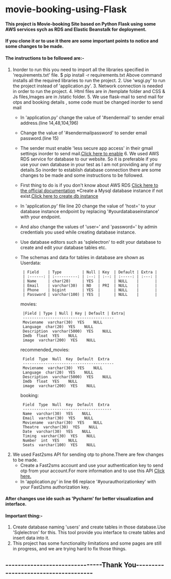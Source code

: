 # movie-booking-using-Flask
#### This project is Movie-booking Site based on  Python Flask using  some AWS services sych as RDS and Elastic Beanstalk for deployment.
#### If you clone it or to use it there are some important points to notice and some changes to be made.
#### The instructions to be followed are:-
    
   1. Inorder to run this you need to import all the libraries specified in 'requirements.txt' file.
      $ pip install -r requirements.txt
      Above command installs all the required libraries to run the project.
    2. Use 'wsgi.py' to run the project instead of 'application.py'.
    3. Network connection is needed in order to run the project.
    4. Html files are in /template folder and CSS & Js files,Images are in /static folder.
    5. We use flask-mail to send mail for otps and booking details , some code  must be changed inorder to send mail 
        * In 'application.py' change the value of '#sendermail' to sender email address.(line 14,48,104,196)
        * Change the value of '#sendermailpassword' to sender email password.(line 15)
        * The sender must enable 'less secure app access' in their gmail settings inorder to send mail.[Click here to enable](https://myaccount.google.com/lesssecureapps)
    6. We used AWS RDS service for database to our website. So it is preferable if you use your own database in your test as I am not providing any of my                 details.So inorder to establish database connection there are some changes to be made and some instructions to be followed.
        * First thing to do is if you don't know about AWS RDS [Click here to the official documentation](http://aws.amazon.com/documentation/rds)
        *Create a Mysql database instance if not exist.[Click here to create db instance](https://ap-south-1.console.aws.amazon.com/rds/home)
        * In 'application.py' file line 20 change the value of 'host=' to your database instance endpoint by replacing '#yourdatabaseinstance' with your endpoint.
        * And also change the values of 'user=' and 'password=' by admin credentials you used while creating database instance.
        * Use database editors such as 'sqlelectron' to edit your database  to create and edit your database tables etc.
        * The schemas and data for tables in database are shown as     
            Userdata:    

               | Field    | Type         | Null | Key  | Default | Extra |
               | :------: | :----------: | :--: | :--: | :-----: | :---: |
               | Name     | char(20)     | YES  |      | NULL    |       |
               | Email    | varchar(30)  | NO   | PRI  | NULL    |       |
               | Phone    | bigint       | YES  |      | NULL    |       |
               | Password | varchar(100) | YES  |      | NULL    |       |       

            movies:
            
               |Field | Type | Null | Key | Default | Extra|
               ----------------------------------------
               Moviename  varchar(30)  YES    NULL  
               Language  char(20)  YES    NULL  
               Description  varchar(5000)  YES    NULL  
               Imdb  float  YES    NULL  
               image  varchar(200)  YES    NULL  

            recommended_movies:
   
               Field  Type  Null  Key  Default  Extra
               ----------------------------------------
               Moviename  varchar(30)  YES    NULL  
               Language  char(20)  YES    NULL  
               Description  varchar(5000)  YES    NULL  
               Imdb  float  YES    NULL  
               image  varchar(200)  YES    NULL  

            booking:
              
               Field  Type  Null  Key  Default  Extra
               ---------------------------------------      
               Name  varchar(30)  YES    NULL  
               Email  varchar(30)  YES    NULL  
               Moviename  varchar(30)  YES    NULL  
               Theatre  varchar(30)  YES    NULL  
               Date  varchar(30)  YES    NULL  
               Timing  varchar(30)  YES    NULL  
               Number  int  YES    NULL  
               Seats  varchar(100)  YES    NULL  

   7. We used Fast2sms API for sending otp to phone.There are few changes to be made.
      * Create a Fast2sms account and use your authentication key to send otp from your account.For more information and to use this API [Click here.](https://docs.fast2sms.com/?python#post-method10)
      * In 'application.py' in line 66 replace '#yourauthorizationkey' with your Fast2sms authorization key.

#### After changes use ide such as 'Pycharm' for better visualization and interface.
#### Important thing:-
   1. Create database naming 'users' and create tables in those database.Use 'Sqlelectron' for this. This tool provide you interface to create tables and insert data into it.
   2. This project has some functionality limitations and some pages are still in progress, and we are trying hard to fix those things.


## -------------------------------Thank You-------------------------------------

